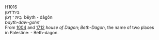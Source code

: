 <body>
  <p>H1016<br>  בּית־דּגון  <br> בֵּיתּ  ־ דָּגוֹן  ‎  bêyth  - dâgôn  <br><i>bayth-daw-gohn‘ </i><br>From <a href="h1004.htm">1004</a> and <a href="h1712.htm">1712</a>  <i>house</i> <i>of</i> <i>Dagon</i>; <i>Beth-Dagon</i>, the name of two places in Palestine: - Beth-dagon.<br></p>
 </body>